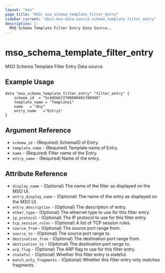 ```yaml
---
layout: "mso"
page_title: "MSO: mso_schema_template_filter_entry"
sidebar_current: "docs-mso-data-source-schema_template_filter_entry"
description: |-
  MSO Schema Template Filter Entry Data Source..
---
```


# mso_schema_template_filter_entry #

MSO Schema Template Filter Entry Data source.

## Example Usage ##

```hcl
data "mso_schema_template_filter_entry" "filter_entry" {
    schema_id  = "5c4d5bb72700000401f80948"
    template_name = "Template1"
    name   = "Any"
    entry_name   ="Entry1"
}
```

## Argument Reference ##

* `schema_id` - (Required) SchemaID of Entry.
* `template_name` - (Required) Template name of Entry.
* `name` - (Required) Filter name of the Entry.
* `entry_name` - (Required) Name of the entry.



## Attribute Reference ##
* `display_name` - (Optional) The name of the filter as displayed on the MSO UI.
* `entry_display_name` - (Optional) The name of the entry as displayed on the MSO UI.
* `entry_description` - (Optional) The description of entry.
* `ether_type` - (Optional) The ethernet type to use for this filter entry.
* `ip_protocol` - (Optional) The IP protocol to use for this filter entry.
* `tcp_session_rules` - (Optional) A list of TCP session rules.
* `source_from` - (Optional) The source port range from.
* `source_to` - (Optional) The source port range to.
* `destination_from` - (Optional) The destination port range from.
* `destination_to` - (Optional) The destination port range to.
* `arp_flag` - (Optional) The ARP flag to use for this filter entry.
* `stateful` - (Optional) Whether this filter entry is stateful.
* `match_only_fragments` - (Optional) Whether this filter entry only matches fragments.


